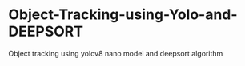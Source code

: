 # Object-Tracking-using-Yolo-and-DEEPSORT
 Object tracking using yolov8 nano model and deepsort algorithm
